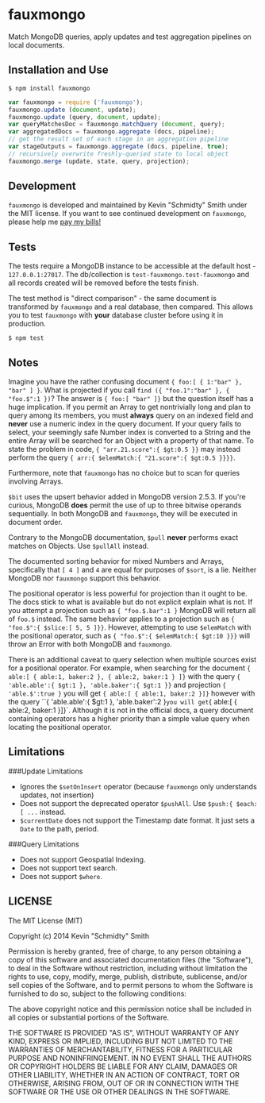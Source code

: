 fauxmongo
=========
Match MongoDB queries, apply updates and test aggregation pipelines on local documents.


Installation and Use
--------------------
```shell
$ npm install fauxmongo
```
```javascript
var fauxmongo = require ('fauxmongo');
fauxmongo.update (document, update);
fauxmongo.update (query, document, update);
var queryMatchesDoc = fauxmongo.matchQuery (document, query);
var aggregatedDocs = fauxmongo.aggregate (docs, pipeline);
// get the result set of each stage in an aggregation pipeline
var stageOutputs = fauxmongo.aggregate (docs, pipeline, true);
// recursively overwrite freshly-queried state to local object
fauxmongo.merge (update, state, query, projection);
```


Development
-----------
`fauxmongo` is developed and maintained by Kevin "Schmidty" Smith under the MIT license. If you want to
see continued development on `fauxmongo`, please help me [pay my bills!](https://www.paypal.com/cgi-bin/webscr?cmd=_donations&business=PN6C2AZTS2FP8&lc=US&currency_code=USD&bn=PP%2dDonationsBF%3abtn_donate_SM%2egif%3aNonHosted)


Tests
-----
The tests require a MongoDB instance to be accessible at the default host - `127.0.0.1:27017`. The
db/collection is `test-fauxmongo.test-fauxmongo` and all records created will be removed before the
tests finish.

The test method is "direct comparison" - the same document is transformed by `fauxmongo` and a real
database, then compared. This allows you to test `fauxmongo` with **your** database cluster before
using it in production.

```shell
$ npm test
```


Notes
-----
Imagine you have the rather confusing document `{ foo:[ { 1:"bar" }, "bar" ] }`. What is projected
if you call `find ({ "foo.1":"bar" }, { "foo.$":1 })`? The answer is `{ foo:[ "bar" ]}` but the
question itself has a huge implication. If you permit an Array to get nontrivially long and plan to
query among its members, you must **always** query on an indexed field and **never** use a numeric
index in the query document. If your query fails to select, your seemingly safe Number index is
converted to a String and the entire Array will be searched for an Object with a property of that
name. To state the problem in code, `{ "arr.21.score":{ $gt:0.5 }}` may instead perform the query
`{ arr:{ $elemMatch:{ "21.score":{ $gt:0.5 }}}}`.

Furthermore, note that `fauxmongo` has no choice but to scan for queries involving Arrays.

`$bit` uses the upsert behavior added in MongoDB version 2.5.3. If you're curious, MongoDB **does**
permit the use of up to three bitwise operands sequentially. In both MongoDB and `fauxmongo`, they
will be executed in document order.

Contrary to the MongoDB documentation, `$pull` **never** performs exact matches on Objects. Use
`$pullAll` instead.

The documented sorting behavior for mixed Numbers and Arrays, specifically that `[ 4 ]` and  `4` are
equal for purposes of `$sort`, is a lie. Neither MongoDB nor `fauxmongo` support this behavior.

The positional operator is less powerful for projection than it ought to be. The docs stick to what
is available but do not explicit explain what is not. If you attempt a projection such as
`{ "foo.$.bar":1 }` MongoDB will return all of `foo.$` instead. The same behavior applies to a
projection such as `{ "foo.$":{ $slice:[ 5, 5 ]}}`. However, attempting to use `$elemMatch` with
the positional operator, such as `{ "foo.$":{ $elemMatch:{ $gt:10 }}}` will throw an Error with both
MongoDB and `fauxmongo`.

There is an additional caveat to query selection when multiple sources exist for a positional
operator. For example, when searching for the document
`{ able:[ { able:1, baker:2 }, { able:2, baker:1 } ]}` with the query
`{ 'able.able':{ $gt:1 }, 'able.baker':{ $gt:1 }}` and projection `{ 'able.$':true }` you will get
`{ able:[ { able:1, baker:2 }]}` however with the query ``{ 'able.able':{ $gt:1 }, 'able.baker':2 }`
you will get `{ able:[ { able:2, baker:1 }]}`. Although it is not in the official docs, a query
document containing operators has a higher priority than a simple value query when locating the
positional operator.


Limitations
-----------
###Update Limitations
 * Ignores the `$setOnInsert` operator (because `fauxmongo` only understands updates, not insertion)
 * Does not support the deprecated operator `$pushAll`. Use `$push:{ $each:[ ...` instead.
 * `$currentDate` does not support the Timestamp date format. It just sets a `Date` to the path, period.

###Query Limitations
 * Does not support Geospatial Indexing.
 * Does not support text search.
 * Does not support `$where`.


LICENSE
-------
The MIT License (MIT)

Copyright (c) 2014 Kevin "Schmidty" Smith

Permission is hereby granted, free of charge, to any person obtaining a copy
of this software and associated documentation files (the "Software"), to deal
in the Software without restriction, including without limitation the rights
to use, copy, modify, merge, publish, distribute, sublicense, and/or sell
copies of the Software, and to permit persons to whom the Software is
furnished to do so, subject to the following conditions:

The above copyright notice and this permission notice shall be included in all
copies or substantial portions of the Software.

THE SOFTWARE IS PROVIDED "AS IS", WITHOUT WARRANTY OF ANY KIND, EXPRESS OR
IMPLIED, INCLUDING BUT NOT LIMITED TO THE WARRANTIES OF MERCHANTABILITY,
FITNESS FOR A PARTICULAR PURPOSE AND NONINFRINGEMENT. IN NO EVENT SHALL THE
AUTHORS OR COPYRIGHT HOLDERS BE LIABLE FOR ANY CLAIM, DAMAGES OR OTHER
LIABILITY, WHETHER IN AN ACTION OF CONTRACT, TORT OR OTHERWISE, ARISING FROM,
OUT OF OR IN CONNECTION WITH THE SOFTWARE OR THE USE OR OTHER DEALINGS IN THE
SOFTWARE.
